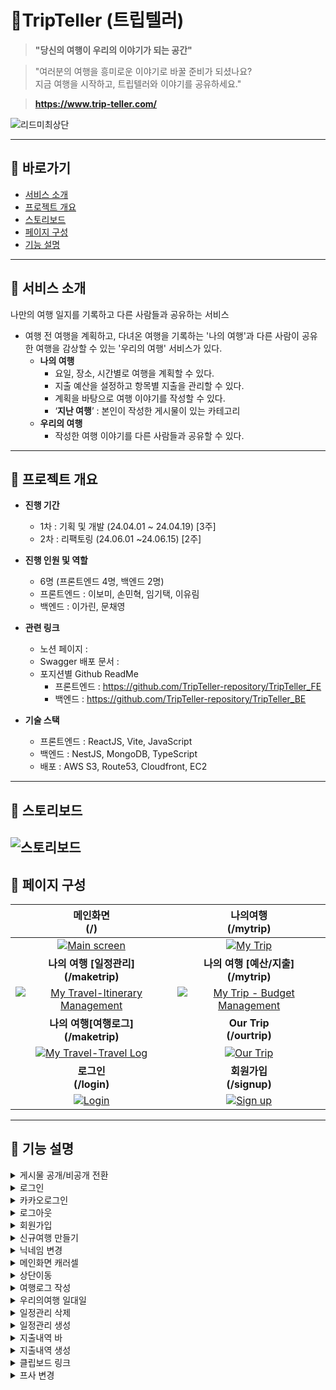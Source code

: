 # 🌸TripTeller (트립텔러)

> **"당신의 여행이 우리의 이야기가 되는 공간"**

> "여러분의 여행을 흥미로운 이야기로 바꿀 준비가 되셨나요?<br>
> 지금 여행을 시작하고, 트립텔러와 이야기를 공유하세요."

> <b>https://www.trip-teller.com/</b>

![리드미최상단](https://github.com/TripTeller-repository/TripTeller_BE/assets/127278410/b352ffe2-4031-4e95-91e8-544906929139)

---

## 🔷 바로가기

- [서비스 소개](#서비스-소개)<br>
- [프로젝트 개요](#프로젝트-개요)<br>
- [스토리보드](#스토리보드)<br>
- [페이지 구성](#페이지-구성)<br>
- [기능 설명](#기능-설명)<br>

---

## 🔷 서비스 소개

나만의 여행 일지를 기록하고 다른 사람들과 공유하는 서비스

- 여행 전 여행을 계획하고, 다녀온 여행을 기록하는 '나의 여행'과 다른 사람이 공유한 여행을 감상할 수 있는 '우리의 여행' 서비스가 있다.
  - **나의 여행**
    - 요일, 장소, 시간별로 여행을 계획할 수 있다.
    - 지출 예산을 설정하고 항목별 지출을 관리할 수 있다.
    - 계획을 바탕으로 여행 이야기를 작성할 수 있다.
    - ‘**지난 여행**’ : 본인이 작성한 게시물이 있는 카테고리
  - **우리의 여행**
    - 작성한 여행 이야기를 다른 사람들과 공유할 수 있다.

---

## 🔷 프로젝트 개요<br>

- <b>진행 기간</b><br>

  - 1차 : 기획 및 개발 (24.04.01 ~ 24.04.19) [3주]<br>
  - 2차 : 리팩토링 (24.06.01 ~24.06.15) [2주]<br>

- <b>진행 인원 및 역할</b><br>

  - 6명 (프론트엔드 4명, 백엔드 2명)<br>
  - 프론트엔드 : 이보미, 손민혁, 임기택, 이유림<br>
  - 백엔드 : 이가린, 문채영<br>

- <b>관련 링크</b>

  - 노션 페이지 :
  - Swagger 배포 문서 :
  - 포지션별 Github ReadMe
    - 프론트엔드 : https://github.com/TripTeller-repository/TripTeller_FE
    - 백엔드 : https://github.com/TripTeller-repository/TripTeller_BE

- <b>기술 스택</b>
  - 프론트엔드 : ReactJS, Vite, JavaScript
  - 백엔드 : NestJS, MongoDB, TypeScript
  - 배포 : AWS S3, Route53, Cloudfront, EC2

---

## 🔷 스토리보드

## ![스토리보드](https://github.com/TripTeller-repository/.github/assets/127278410/bb426e8c-15d9-44e9-b111-243b1bf96a7e)

## 🔷 페이지 구성

|                                                                                    메인화면<br>(/)                                                                                    |                                                                               나의여행<br>(/mytrip)                                                                                |
| :-----------------------------------------------------------------------------------------------------------------------------------------------------------------------------------: | :--------------------------------------------------------------------------------------------------------------------------------------------------------------------------------: |
|          <div style="text-align: center;">[![Main screen](https://github.com/TripTeller-repository/.github/assets/127278410/80408008-ed98-47ee-897d-32ee115a09b9)](#)</div>           |           <div style="text-align: center;">[![My Trip](https://github.com/TripTeller-repository/.github/assets/127278410/7418df7b-7844-4d7f-a8b3-f8dc44062966)](#)</div>           |
|                                                  <b><div style="text-align: center;">나의 여행 [일정관리] <br>(/maketrip)</div></b>                                                   |                                                  <b><div style="text-align: center;">나의 여행 [예산/지출]<br>(/mytrip)</div></b>                                                  |
| <div style="text-align: center;">[![My Travel-Itinerary Management](https://github.com/TripTeller-repository/.github/assets/127278410/0d89000b-be41-46c6-a13f-e7db5d60731a)](#)</div> | <div style="text-align: center;">[![My Trip - Budget Management](https://github.com/TripTeller-repository/.github/assets/127278410/9f4e5bf4-cdf4-4d17-acbb-46690ee840b1)](#)</div> |
|                                                   <b><div style="text-align: center;">나의 여행[여행로그]<br>(/maketrip)</div></b>                                                    |                                                        <b><div style="text-align: center;">Our Trip<br>(/ourtrip)</div></b>                                                        |
|      <div style="text-align: center;">[![My Travel-Travel Log](https://github.com/TripTeller-repository/.github/assets/127278410/a5d343df-3b49-401e-8cde-32343b4cf830)](#)</div>      |          <div style="text-align: center;">[![Our Trip](https://github.com/TripTeller-repository/.github/assets/127278410/669a96c4-e73a-4511-836f-2e99019734d7)](#)</div>           |
|                                                           <b><div style="text-align: center;">로그인<br>(/login)</div></b>                                                            |                                                        <b><div style="text-align: center;">회원가입<br>(/signup)</div></b>                                                         |
|             <div style="text-align: center;">[![Login](https://github.com/TripTeller-repository/.github/assets/127278410/8ea939ce-1d1c-4ba4-970f-853ed7d3f172)](#)</div>              |           <div style="text-align: center;">[![Sign up](https://github.com/TripTeller-repository/.github/assets/127278410/cd37ac9d-8c71-42bf-bd27-6b1a5813be07)](#)</div>           |

---

## 🔷 기능 설명

<details>
<summary>게시물 공개/비공개 전환</summary>
<div markdown="1">

![공개비공개](https://github.com/TripTeller-repository/TripTeller_BE/assets/127278410/4bfb1d44-1e38-4ca3-8474-334696f19155)

</div>
</details>
<details>
<summary>로그인</summary>
<div markdown="1">

![로그인(배)](https://github.com/TripTeller-repository/TripTeller_BE/assets/127278410/dbdb50c7-4ab3-496b-8882-febbc8f46510)

</div>
</details>
<details>
<summary>카카오로그인</summary>
<div markdown="1">

![카카오로그인(배)](https://github.com/TripTeller-repository/TripTeller_BE/assets/127278410/4a798db6-0792-43cd-9b06-4a441cef2347)

</div>
</details>
<details>
<summary>로그아웃</summary>
<div markdown="1">

![로그아웃(배)](https://github.com/TripTeller-repository/TripTeller_BE/assets/127278410/5edc9b52-7373-4cdb-9fae-cdedfc961a61)

</div>
</details>
<details>
<summary>회원가입</summary>
<div markdown="1">

![회원가입(배)](https://github.com/TripTeller-repository/TripTeller_BE/assets/127278410/c57e7fd3-5e9a-4f5c-9031-ed2ed8c97767)

</div>
</details>
<details>
<summary>신규여행 만들기</summary>
<div markdown="1">

![신규여행만들기1(배)](https://github.com/TripTeller-repository/TripTeller_BE/assets/127278410/50f57dff-9304-4030-a8c6-f40d8c36950d)

![신규여행만들기2(배)](https://github.com/TripTeller-repository/TripTeller_BE/assets/127278410/08734179-7efe-4527-8461-0d69aad8e563)

</div>
</details>
<details>
<summary>닉네임 변경</summary>
<div markdown="1">

![닉네임변경(배)](https://github.com/TripTeller-repository/TripTeller_BE/assets/127278410/c9988ef1-2960-4b7a-a18e-bca28fb4d66d)

</div>
</details>
<details>
<summary>메인화면 캐러셀</summary>
<div markdown="1">

![메인화면-캐러셀(배)](https://github.com/TripTeller-repository/TripTeller_BE/assets/127278410/c31ae84c-efc2-4bf4-89ad-66ec72f25087)

</div>
</details>
<details>
<summary>상단이동</summary>
<div markdown="1">

![상단이동(배)](https://github.com/TripTeller-repository/TripTeller_BE/assets/127278410/0730a48d-2830-41ff-99df-f91e33cd0565)

</div>
</details>
<details>
<summary>여행로그 작성</summary>
<div markdown="1">

![여행로그-작성(배)](https://github.com/TripTeller-repository/TripTeller_BE/assets/127278410/c9dc6376-f1e6-48dc-8ec1-0c0055b85bd6)

</div>
</details>
<details>
<summary>우리의여행 일대일</summary>
<div markdown="1">

![우리의여행-일대일](https://github.com/TripTeller-repository/TripTeller_BE/assets/127278410/3907884a-d7c8-4984-96d3-b67007563940)

</div>
</details>
<details>
<summary>일정관리 삭제</summary>
<div markdown="1">

![일정관리-삭제(배)](https://github.com/TripTeller-repository/TripTeller_BE/assets/127278410/3ed6e72e-7872-42b0-b00e-e78dc7c52fd5)

</div>
</details>
<details>
<summary>일정관리 생성</summary>
<div markdown="1">

![일정관리-생성(배)](https://github.com/TripTeller-repository/TripTeller_BE/assets/127278410/c2c63c05-a303-4a55-94e7-c2f158e790aa)

</div>
</details>
<details>
<summary>지출내역 바</summary>
<div markdown="1">

![지출내역-바(배)](https://github.com/TripTeller-repository/TripTeller_BE/assets/127278410/62ac9d32-2974-481a-bcda-58571726caad)

</div>
</details>
<details>
<summary>지출내역 생성</summary>
<div markdown="1">

![지출내역-생성(배)](https://github.com/TripTeller-repository/TripTeller_BE/assets/127278410/a7030b19-ef32-4f47-8e0d-ff340eb31be2)

</div>
</details>
<details>
<summary>클립보드 링크</summary>
<div markdown="1">

![클립보드링크(배)](https://github.com/TripTeller-repository/TripTeller_BE/assets/127278410/b9dee598-8d6a-4e68-95a4-3c9bf68139bc)

</div>
</details>
<details>
<summary>프사 변경</summary>
<div markdown="1">

![프로필사진변경(배)](https://github.com/TripTeller-repository/TripTeller_BE/assets/127278410/743a9c5c-cab9-4ec1-b2a3-b6f6a406cec1)

</div>
</details>